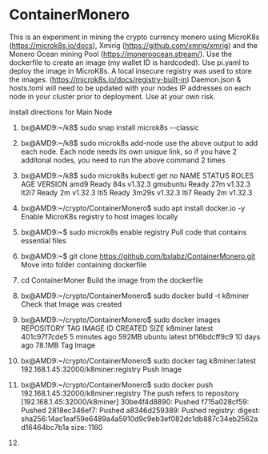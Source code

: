# ContainerMonero
This is an experiment in mining the crypto currency monero using MicroK8s (https://microk8s.io/docs), Xmirig (https://github.com/xmrig/xmrig) and the Monero Ocean mining Pool (https://moneroocean.stream/).
Use the dockerfile to create an image (my wallet ID is hardcoded). 
Use pi.yaml to deploy the image in MicroK8s.
A local insecure registry was used to store the images. (https://microk8s.io/docs/registry-built-in)
Daemon.json & hosts.toml will need to be updated with your nodes IP addresses on each node in your cluster prior to deployment. 
Use at your own risk. 


Install directions for Main Node
1. bx@AMD9:~/k8$ sudo snap install microk8s --classic
2. bx@AMD9:~/k8$ sudo microk8s add-node
    use the above output to add each node. Each node needs its own unique link, so if you have 2 additonal nodes, you need to
    run the above command 2 times
3. bx@AMD9:~/k8$ sudo microk8s kubectl get no
    NAME       STATUS   ROLES    AGE     VERSION
    amd9       Ready    <none>   84s     v1.32.3
    gmubuntu   Ready    <none>   27m     v1.32.3
    lt2i7      Ready    <none>   2m      v1.32.3
    lti5       Ready    <none>   3m29s   v1.32.3
    lti7       Ready    <none>   2m      v1.32.3

4. bx@AMD9:~/crypto/ContainerMonero$ sudo apt install docker.io -y
    Enable MicroK8s registry to host images locally
5. bx@AMD9:~$ sudo microk8s enable registry
    Pull code that contains essential files
6. bx@AMD9:~$ git clone https://github.com/bxlabz/ContainerMonero.git
    Move into folder containing dockerfile
7. cd ContainerMoner
    Build the image from the dockerfile
8. bx@AMD9:~/crypto/ContainerMonero$ sudo docker build -t k8miner
    Check that Image was created
9. bx@AMD9:~/crypto/ContainerMonero$ sudo docker images
        REPOSITORY   TAG       IMAGE ID       CREATED         SIZE
        k8miner      latest    401c97f7cde5   5 minutes ago   592MB
        ubuntu       latest    bf16bdcff9c9   10 days ago     78.1MB
    Tag Image
10. bx@AMD9:~/crypto/ContainerMonero$ sudo docker tag k8miner:latest 192.168.1.45:32000/k8miner:registry
    Push Image
11. bx@AMD9:~/crypto/ContainerMonero$ sudo docker push 192.168.1.45:32000/k8miner:registry
    The push refers to repository [192.168.1.45:32000/k8miner]
        30be4f4d8890: Pushed
        f715a028cf59: Pushed
        2818ec346ef7: Pushed
        a8346d259389: Pushed
        registry: digest: sha256:14ac1eaf59e6489a4a5910d9c9eb3ef082dc1db887c34eb2562ad16464bc7b1a size: 1160

12. 